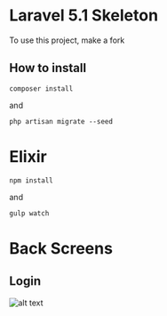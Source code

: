 # Laravel  5.1 Skeleton 

To use this project, make a fork

## How to install

```
composer install
```

and

```
php artisan migrate --seed
```

# Elixir

```
npm install
```

and 

```
gulp watch
```

# Back Screens

## Login
![alt text](https://raw.githubusercontent.com/rdehnhardt/skeleton/master/public/img/screen/skeleton-auth.jpg "Login")
